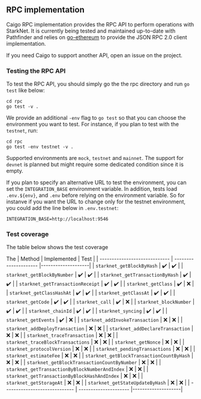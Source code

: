 ## RPC implementation

Caigo RPC implementation provides the RPC API to perform operations with 
StarkNet. It is currently being tested and maintained up-to-date with
Pathfinder and relies on [go-ethereum](github.com/ethereum/go-ethereum/rpc)
to provide the JSON RPC 2.0 client implementation.

If you need Caigo to support another API, open an issue on the project.

### Testing the RPC API

To test the RPC API, you should simply go the the rpc directory and run
`go test` like below:

```shell
cd rpc
go test -v .
```

We provide an additional `-env` flag to `go test` so that you can choose the
environment you want to test. For instance, if you plan to test with the
`testnet`, run:

```shell
cd rpc
go test -env testnet -v .
```

Supported environments are `mock`, `testnet` and `mainnet`. The support for
`devnet` is planned but might require some dedicated condition since it is empty. 

If you plan to specify an alternative URL to test the environment, you can set
the `INTEGRATION_BASE` environment variable. In addition, tests load `.env.${env}`,
and `.env` before relying on the environment variable. So for instanve if you want
the URL to change only for the testnet environment, you could add the line below
in `.env.testnet`:

```text
INTEGRATION_BASE=http://localhost:9546
```

### Test coverage

The table below shows the test coverage

The 
| Method                        | Implemented           | Test               | 
| ----------------------------- | --------------------- |--------------------|
| `starknet_getBlockByHash`     |    :heavy_check_mark: | :heavy_check_mark: |
| `starknet_getBlockByNumber`   |    :heavy_check_mark: | :heavy_check_mark: |
| `starknet_getTransactionByHash` |  :heavy_check_mark: | :heavy_check_mark: |
| `starknet_getTransactionReceipt` | :heavy_check_mark: | :heavy_check_mark: |
| `starknet_getClass`           |    :heavy_check_mark: |                :x: |
| `starknet_getClassHashAt`     |    :heavy_check_mark: | :heavy_check_mark: |
| `starknet_getClassAt`         |    :heavy_check_mark: | :heavy_check_mark: |
| `starknet_getCode`            |    :heavy_check_mark: | :heavy_check_mark: |
| `starknet_call`               |    :heavy_check_mark: |                :x: |
| `starknet_blockNumber`        |    :heavy_check_mark: | :heavy_check_mark: |
| `starknet_chainId`            |    :heavy_check_mark: | :heavy_check_mark: |
| `starknet_syncing`            |    :heavy_check_mark: | :heavy_check_mark: |
| `starknet_getEvents`          |    :heavy_check_mark: |                :x: |
| `starknet_addInvokeTransaction` |                 :x: |                :x: |
| `starknet_addDeployTransaction` |                 :x: |                :x: |
| `starknet_addDeclareTransaction` |                :x: |                :x: |
| `starknet_traceTransaction`   |                   :x: |                :x: |
| `starknet_traceBlockTransactions` |               :x: |                :x: |
| `starknet_getNonce`           |                   :x: |                :x: |
| `starknet_protocolVersion`    |                   :x: |                :x: |
| `starknet_pendingTransactions` |                  :x: |                :x: |
| `starknet_estimateFee`         |                  :x: |                :x: |
| `starknet_getBlockTransactionCountByHash` |       :x: |                :x: |
| `starknet_getBlockTransactionCountByNumber` |     :x: |                :x: |
| `starknet_getTransactionByBlockNumberAndIndex` |  :x: |                :x: |
| `starknet_getTransactionByBlockHashAndIndex` |    :x: |                :x: |
| `starknet_getStorageAt`        |                  :x: |                :x: |
| `starknet_getStateUpdateByHash` |                 :x: |                :x: |
| ----------------------------- | --------------------- |--------------------|
